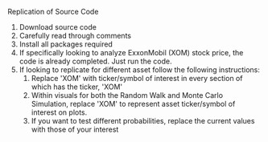 Replication of Source Code

1. Download source code
2. Carefully read through comments
3. Install all packages required
4. If specifically looking to analyze ExxonMobil (XOM) stock price, the code is
already completed. Just run the code.
5. If looking to replicate for different asset follow the following
instructions:
      1. Replace 'XOM' with ticker/symbol of interest in every section of
      which has the ticker, 'XOM'
      2. Within visuals for both the Random Walk and Monte Carlo Simulation,
      replace 'XOM' to represent asset ticker/symbol of interest on plots.
      3. If you want to test different probabilities, replace the current
      values with those of your interest
